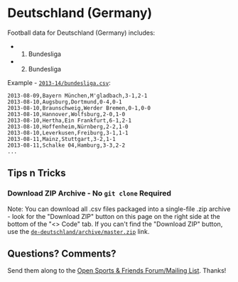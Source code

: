 # Deutschland (Germany)

Football data for Deutschland (Germany) includes:

- 1. Bundesliga
- 2. Bundesliga


Example - [`2013-14/bundesliga.csv`](2013-14/1-bundesliga.csv):

~~~
2013-08-09,Bayern München,M'gladbach,3-1,2-1
2013-08-10,Augsburg,Dortmund,0-4,0-1
2013-08-10,Braunschweig,Werder Bremen,0-1,0-0
2013-08-10,Hannover,Wolfsburg,2-0,1-0
2013-08-10,Hertha,Ein Frankfurt,6-1,2-1
2013-08-10,Hoffenheim,Nürnberg,2-2,1-0
2013-08-10,Leverkusen,Freiburg,3-1,1-1
2013-08-11,Mainz,Stuttgart,3-2,1-1
2013-08-11,Schalke 04,Hamburg,3-3,2-2
...
~~~


## Tips n Tricks

### Download ZIP Archive - No `git clone` Required

Note: You can download all .csv files packaged into a single-file .zip archive - 
look for the "Download ZIP" button on this page on the right side at the bottom of the "<> Code" tab.
If you can't find the "Download ZIP" button, use the  [`de-deutschland/archive/master.zip`](https://github.com/footballcsv/de-deutschland/archive/master.zip) link.



## Questions? Comments?

Send them along to the
[Open Sports & Friends Forum/Mailing List](http://groups.google.com/group/opensport).
Thanks!

